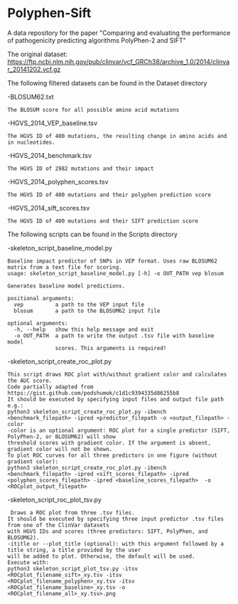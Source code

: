 # Polyphen-Sift
A data repository for the paper "Comparing and evaluating the performance of pathogenicity predicting algorithms PolyPhen-2 and SIFT"

The original dataset:
https://ftp.ncbi.nlm.nih.gov/pub/clinvar/vcf_GRCh38/archive_1.0/2014/clinvar_20141202.vcf.gz

The following filtered datasets can be found in the Dataset directory

  -BLOSUM62.txt
  
    The BLOSUM score for all possible amino acid mutations
  -HGVS_2014_VEP_baseline.tsv
  
    The HGVS ID of 400 mutations, the resulting change in amino acids and in nucleotides.
  -HGVS_2014_benchmark.tsv
  
    The HGVS ID of 2982 mutations and their impact
  -HGVS_2014_polyphen_scores.tsv
  
    The HGVS ID of 400 mutations and their polyphen prediction score
  -HGVS_2014_sift_scores.tsv
  
    The HGVS ID of 400 mutations and their SIFT prediction score

The following scripts can be found in the Scripts directory

  -skeleton_script_baseline_model.py
  
    Baseline impact predictor of SNPs in VEP format. Uses raw BLOSUM62 matrix from a text file for scoring.
    usage: skeleton_script_baseline_model.py [-h] -o OUT_PATH vep blosum

    Generates baseline model predictions.

    positional arguments:
      vep          a path to the VEP input file
      blosum       a path to the BLOSUM62 input file

    optional arguments:
      -h, --help   show this help message and exit
      -o OUT_PATH  a path to write the output .tsv file with baseline model
                   scores. This arguments is required!

  -skeleton_script_create_roc_plot.py
  
    This script draws ROC plot with/without gradient color and calculates the AUC score.
    Code partially adapted from https://gist.github.com/podshumok/c1d1c9394335d86255b8
    It should be executed by specifying input files and output file path e.g.:
    python3 skeleton_script_create_roc_plot.py -ibench <benchmark_filepath> -ipred <predictor_filepath -o <output_filepath> -color
    -color is an optional argument: ROC plot for a single predictor (SIFT, PolyPhen-2, or BLOSUM62) will show
    threshold scores with gradient color. If the argument is absent, gradient color will not be shown.
    To plot ROC curves for all three predictors in one figure (without gradient color):
    python3 skeleton_script_create_roc_plot.py -ibench <benchmark_filepath> -ipred <sift_scores_filepath> -ipred <polyphen_scores_filepath> -ipred <baseline_scores_filepath>  -o <ROCplot_output_filepath>
    
  -skeleton_script_roc_plot_tsv.py
  
     Draws a ROC plot from three .tsv files.
    It should be executed by specifying three input predictor .tsv files from one of the ClinVar datasets
    with HGVS IDs and scores (three predictors: SIFT, PolyPhen, and BLOSUM62).
    -ititle or --plot_title (optional): with this argument followed by a title string, a title provided by the user
    will be added to plot. Otherwise, the default will be used.
    Execute with:
    python3 skeleton_script_plot_tsv.py -itsv <ROCplot_filename_sift>_xy.tsv -itsv <ROCplot_filename_polyphen>_xy.tsv -itsv <ROCplot_filename_baseline>_xy.tsv -o <ROCplot_filename_all>_xy.tsv>.png
